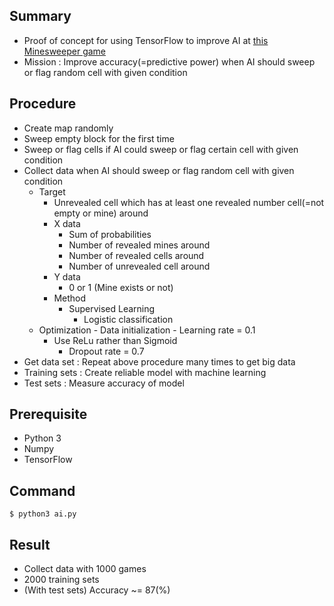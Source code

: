 ## Summary

- Proof of concept for using TensorFlow to improve AI at <a href="https://minemine.io">this Minesweeper game</a>
- Mission : Improve accuracy(=predictive power) when AI should sweep or flag random cell with given condition

## Procedure

- Create map randomly
- Sweep empty block for the first time
- Sweep or flag cells if AI could sweep or flag certain cell with given condition
- Collect data when AI should sweep or flag random cell with given condition
  - Target
	  - Unrevealed cell which has at least one revealed number cell(=not empty or mine) around
	- X data
		- Sum of probabilities
		- Number of revealed mines around
		- Number of revealed cells around
		- Number of unrevealed cell around
	- Y data
		- 0 or 1 (Mine exists or not)
	- Method
	  - Supervised Learning
		- Logistic classification
  - Optimization
		- Data initialization
		- Learning rate = 0.1
	  - Use ReLu rather than Sigmoid
		- Dropout rate = 0.7
- Get data set : Repeat above procedure many times to get big data
- Training sets : Create reliable model with machine learning
- Test sets : Measure accuracy of model

## Prerequisite

- Python 3
- Numpy
- TensorFlow

## Command

~~~~
$ python3 ai.py
~~~~

## Result

- Collect data with 1000 games
- 2000 training sets
- (With test sets) Accuracy ~= 87(%)
